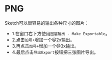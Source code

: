 # PNG

Sketch可以很容易的输出各种尺寸的图片：

+ 1.在窗口右下方使用`图层输出 - Make Exportable`。
+ 2.点击`加号+`增加一个@2x输出。
+ 3.再点击`加号+`增加一个@3x输出。
+ 4.最后点击`导出Export`按钮把三张图片导出。

[](https://koenig-media.raywenderlich.com/uploads/2015/10/exporting.gif)
